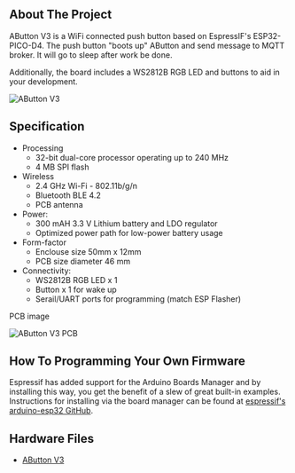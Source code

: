 ## About The Project

AButton V3 is a WiFi connected push button based on EspressIF's ESP32-PICO-D4.  The push button "boots up" AButton and send message to MQTT broker. It will go to sleep after work be done.

Additionally, the board includes a WS2812B RGB LED and buttons to aid in your development.

![AButton V3](https://i1.aprbrother.com/abutton-v3.jpg-320.jpg)

## Specification

* Processing
  * 32-bit dual-core processor operating up to 240 MHz
  * 4 MB SPI flash
* Wireless
  * 2.4 GHz Wi-Fi - 802.11b/g/n
  * Bluetooth BLE 4.2
  * PCB antenna
* Power:
  * 300 mAH 3.3 V Lithium battery and LDO regulator
  * Optimized power path for low-power battery usage
* Form-factor
  * Enclouse size 50mm x 12mm
  * PCB size diameter 46 mm
* Connectivity:
  * WS2812B RGB LED x 1
  * Button x 1 for wake up
  * Serail/UART ports for programming (match ESP Flasher)

PCB image

![AButton V3 PCB](https://i1.aprbrother.com/abutton-v3-pcb.png-320.jpg)

## How To Programming Your Own Firmware

Espressif has added support for the Arduino Boards Manager and by installing this way, you get the benefit of a slew of great built-in examples. Instructions for installing via the board manager can be found at [espressif's arduino-esp32 GitHub](https://github.com/espressif/arduino-esp32/blob/master/docs/arduino-ide/boards_manager.md).

## Hardware Files

* [AButton V3](https://github.com/AprilBrother/ab-hardware/tree/master/abutton-v3)
